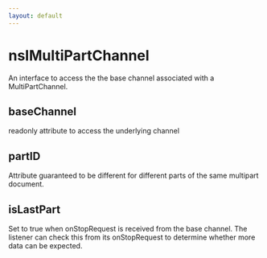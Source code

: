 ```yaml
---
layout: default
---
```


# nsIMultiPartChannel #

An interface to access the the base channel 
associated with a MultiPartChannel.


## baseChannel ##

readonly attribute to access the underlying channel


## partID ##

Attribute guaranteed to be different for different parts of
the same multipart document.


## isLastPart ##

Set to true when onStopRequest is received from the base channel.
The listener can check this from its onStopRequest to determine
whether more data can be expected.

